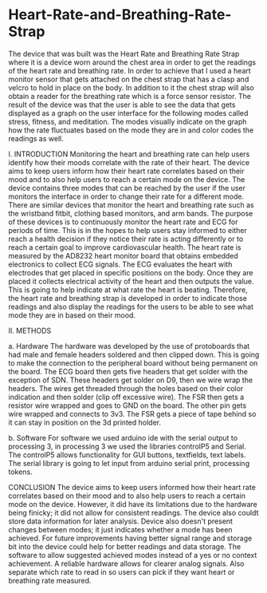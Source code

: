 # Heart-Rate-and-Breathing-Rate-Strap

The device that was built was the Heart Rate and Breathing Rate Strap where it is a device
worn around the chest area in order to get the readings of the heart rate and breathing rate.
In order to achieve that I used a heart monitor sensor that gets attached on the chest strap that
has a clasp and velcro to hold in place on the body. In addition to it the chest strap will also
obtain a reader for the breathing rate which is a force sensor resistor. The result of the device
was that the user is able to see the data that gets displayed as a graph on the user interface for
the following modes called stress, fitness, and meditation. The modes visually indicate on the
graph how the rate fluctuates based on the mode they are in and color codes the readings as
well.

I. INTRODUCTION
Monitoring the heart and breathing rate can help users identify how their moods correlate with
the rate of their heart. The device aims to keep users inform how their heart rate correlates
based on their mood and to also help users to reach a certain mode on the device. The device
contains three modes that can be reached by the user if the user monitors the interface in order
to change their rate for a different mode. There are similar devices that monitor the heart and
breathing rate such as the wristband fitbit, clothing based monitors, and arm bands. The
purpose of these devices is to continuously monitor the heart rate and ECG for periods of time.
This is in the hopes to help users stay informed to either reach a health decision if they notice
their rate is acting differently or to reach a certain goal to improve cardiovascular health.
The heart rate is measured by the AD8232 heart monitor board that obtains embedded
electronics to collect ECG signals. The ECG evaluates the heart with electrodes that get placed
in specific positions on the body. Once they are placed it collects electrical activity of the heart
and then outputs the value. This is going to help indicate at what rate the heart is beating.
Therefore, the heart rate and breathing strap is developed in order to indicate those readings
and also display the readings for the users to be able to see what mode they are in based on
their mood.

II. METHODS

a. Hardware
The hardware was developed by the use of protoboards that had male and female headers
soldered and then clipped down. This is going to make the connection to the peripheral board
without being permanent on the board. The ECG board then gets five headers that get solder
with the exception of SDN. These headers get solder on D9, then we wire wrap the headers.
The wires get threaded through the holes based on their color indication and then solder (clip off
excessive wire). The FSR then gets a resistor wire wrapped and goes to GND on the board. The
other pin gets wire wrapped and connects to 3v3. The FSR gets a piece of tape behind so it
can stay in position on the 3d printed holder.

b. Software
For software we used arduino ide with the serial output to processing 3, in processing 3 we
used the libraries controlP5 and Serial. The controlP5 allows functionality for GUI buttons,
textfields, text labels. The serial library is going to let input from arduino serial print, processing
tokens.

CONCLUSION
The device aims to keep users informed how their heart rate correlates based on their mood
and to also help users to reach a certain mode on the device. However, it did have its
limitations due to the hardware being finicky; it did not allow for consistent readings. The device
also couldt store data information for later analysis. Device also doesn't present changes
between modes; it just indicates whether a mode has been achieved. For future improvements
having better signal range and storage bit into the device could help for better readings and data
storage. The software to allow suggested achieved modes instead of a yes or no context
achievement. A reliable hardware allows for clearer analog signals. Also separate which rate to
read in so users can pick if they want heart or breathing rate measured.
